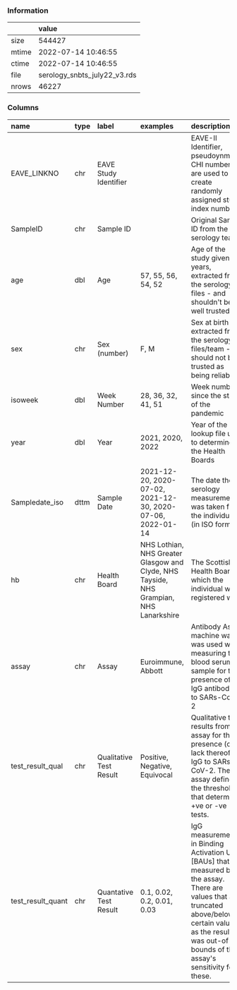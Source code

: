 
### Information



|       | value                        |
|:------|:-----------------------------|
| size  | 544427                       |
| mtime | 2022-07-14 10:46:55          |
| ctime | 2022-07-14 10:46:55          |
| file  | serology_snbts_july22_v3.rds |
| nrows | 46227                        |

### Columns

| name              | type   | label                   | examples                                                                               | description                                                                                                                                                                                                              |
|:------------------|:-------|:------------------------|:---------------------------------------------------------------------------------------|:-------------------------------------------------------------------------------------------------------------------------------------------------------------------------------------------------------------------------|
| EAVE_LINKNO       | chr    | EAVE Study Identifier   |                                                                                        | EAVE-II Identifier, pseudoynmised CHI numbers are used to create randomly assigned study index numbers.                                                                                                                  |
| SampleID          | chr    | Sample ID               |                                                                                        | Original Sample ID from the serology team                                                                                                                                                                                |
| age               | dbl    | Age                     | 57, 55, 56, 54, 52                                                                     | Age of the study given in years, extracted from the serology files - and shouldn't be well trusted                                                                                                                       |
| sex               | chr    | Sex (number)            | F, M                                                                                   | Sex at birth - extracted from the serology files/team - it should not be trusted as being reliable                                                                                                                       |
| isoweek           | dbl    | Week Number             | 28, 36, 32, 41, 51                                                                     | Week number since the start of the pandemic                                                                                                                                                                              |
| year              | dbl    | Year                    | 2021, 2020, 2022                                                                       | Year of the lookup file used to determine the Health Boards                                                                                                                                                              |
| Sampledate_iso    | dttm   | Sample Date             | 2021-12-20, 2020-07-02, 2021-12-30, 2020-07-06, 2022-01-14                             | The date the serology measurement was taken from the individual (in ISO format)                                                                                                                                          |
| hb                | chr    | Health Board            | NHS Lothian, NHS Greater Glasgow and Clyde, NHS Tayside, NHS Grampian, NHS Lanarkshire | The Scottish Health Board in which the individual was registered with                                                                                                                                                    |
| assay             | chr    | Assay                   | Euroimmune, Abbott                                                                     | Antibody Assay machine was was used when measuring the blood serum sample for the presence of IgG antibodies to SARs-CoV-2                                                                                               |
| test_result_qual  | chr    | Qualitative Test Result | Positive, Negative, Equivocal                                                          | Qualitative test results from the assay for the presence (or lack thereof) of IgG to SARs-CoV-2. The assay defines the threshold that determines +ve or -ve tests.                                                       |
| test_result_quant | chr    | Quantative Test Result  | 0.1, 0.02, 0.2, 0.01, 0.03                                                             | IgG measurements in Binding Activation Units [BAUs] that are measured by the assay. There are values that are truncated above/below certain values as the result was out-of-bounds of the assay's sensitivity for these. |
        